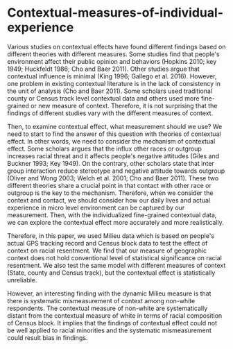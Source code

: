 # Contextual-measures-of-individual-experience

Various studies on contextual effects have found different findings based on different theories with different measures. Some studies find that people's environment affect their public opinion and behaviors (Hopkins 2010; key 1949; Huckfeldt 1986; Cho and Baer 2011). Other studies argue that contextual influence is minimal (King 1996; Gallego et al. 2016). However, one problem in existing contextual literature is in the lack of consistency in the unit of analysis (Cho and Baer 2011). Some scholars used traditional county or Census track level contextual data and others used more fine-grained or new measure of context. Therefore, it is not surprising that the findings of different studies vary with the different measures of context. 

Then, to examine contextual effect, what measurement should we use? We need to start to find the answer of this question with theories of contextual effect. In other words, we need to consider the mechanism of contextual effect. Some scholars argues that the influx other races or outgroup increases racial threat and it affects people's negative attitudes (Giles and Buckner 1993; Key 1949). On the contrary, other scholars state that inter group interaction reduce stereotype and negative attitude towards outgroup (Oliver and Wong 2003; Welch et al. 2001; Cho and Baer 2011). These two different theories share a crucial point in that contact with other race or outgroup is the key to the mechanism. Therefore, when we consider the context and contact, we should consider how our daily lives and actual experience in micro level environment can be captured by our measurement. Then, with the individualized fine-grained contextual data, we can explore the contextual effect more accurately and more realistically. 

Therefore, in this paper, we used Milieu data which is based on people's actual GPS tracking record and Census block data to test the effect of context on racial resentment. We find that our measure of geographic context does not hold conventional level of statistical significance on racial resentment. We also test the same model with different measures of context (State, county and Census track), but the contextual effect is statistically unreliable. 

However, an interesting finding with the dynamic Milieu measure is that there is systematic mismeasurement of context among non-white respondents. The contextual measure of non-white are systematically distant from the contextual measure of white in terms of racial composition of Census block. It implies that the findings of contextual effect could not be well applied to racial minorities and the systematic mismeasurement could result bias in findings.

